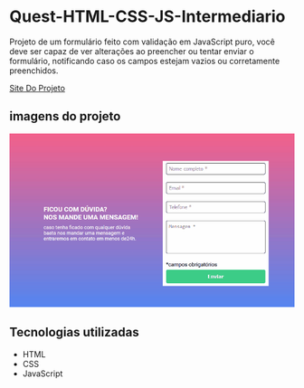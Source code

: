 # Quest-HTML-CSS-JS-Intermediario
Projeto de um formulário feito com validação em JavaScript puro, você deve ser capaz de ver alterações ao preencher ou tentar enviar o formulário, notificando caso os campos estejam vazios ou corretamente preenchidos.

[Site Do Projeto](https://martvie.github.io/Quest-HTML-CSS-JS-Intermediario/)

## imagens do projeto
<p align="center">
<img src="./src/images/screen.gif">

## Tecnologias utilizadas

* HTML
* CSS
* JavaScript


